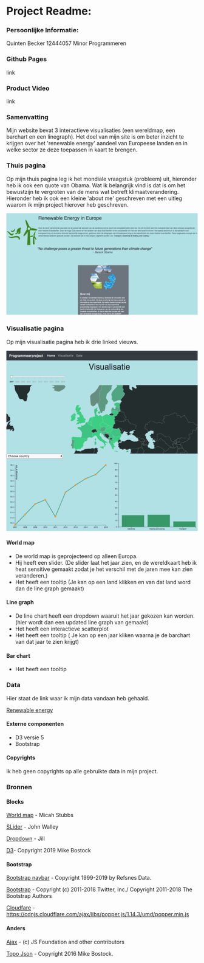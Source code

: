 # Project Readme:

### Persoonlijke Informatie:
Quinten Becker
12444057
Minor Programmeren

### Github Pages
link 

### Product Video
link

### Samenvatting
Mijn website bevat 3 interactieve visualisaties (een wereldmap, een barchart en een linegraph). Het doel van mijn site is om beter inzicht te krijgen over het 'renewable energy' aandeel van Europeese landen en in welke sector ze deze toepassen in kaart te brengen. 

### Thuis pagina
Op mijn thuis pagina leg ik het mondiale vraagstuk (probleem) uit, hieronder heb ik ook een quote van Obama. Wat ik belangrijk vind is dat is om het bewustzijn te vergroten van de mens wat betreft klimaatverandering. 
Hieronder heb ik ook een kleine 'about me' geschreven met een uitleg waarom ik mijn project hierover heb geschreven. 

![Home](doc/home.png)

### Visualisatie pagina
Op mijn visualisatie pagina heb ik drie linked vieuws. 

![Visualisatie](doc/visualisatie.png)

#### World map
* De world map is geprojecteerd op alleen Europa.
* Hij heeft  een slider. 
  (De slider laat het jaar zien, en de wereldkaart heb ik heat sensitive gemaakt zodat je het verschil met de jaren mee kan     zien veranderen.)
* Het heeft een tooltip
  (Je kan op een land klikken en van dat land word dan de line graph gemaakt)

#### Line graph
* De line chart heeft een dropdown waaruit het jaar gekozen kan worden.
  (hier wordt dan een updated line graph van gemaakt)
* Het heeft een interactieve scatterplot
* Het heeft een tooltip
  ( Je kan op een jaar kliken waarna je de barchart van dat jaar te zien krijgt)
  
#### Bar chart
* Het heeft een tooltip

### Data 
Hier staat de link waar ik mijn data vandaan heb gehaald.

[Renewable energy](https://ec.europa.eu/eurostat/tgm/refreshTableAction.do?tab=table&plugin=1&pcode=sdg_07_40&language=en)

#### Externe componenten
* D3 versie 5
* Bootstrap

#### Copyrights
Ik heb geen copyrights op alle gebruikte data in mijn project.

### Bronnen

#### Blocks
[World map](http://bl.ocks.org/micahstubbs/8e15870eb432a21f0bc4d3d527b2d14f) - Micah Stubbs

[SLider](https://bl.ocks.org/johnwalley/e1d256b81e51da68f7feb632a53c3518) - John Walley

[Dropdown](http://bl.ocks.org/jhubley/17aa30fd98eb0cc7072f) - Jill

[D3](https://d3js.org/d3.v5.min.js)- Copyright 2019 Mike Bostock

#### Bootstrap
[Bootstrap navbar](https://www.w3schools.com/bootstrap4/bootstrap_navbar.asp) - Copyright 1999-2019 by Refsnes Data.

[Bootstrap](https://maxcdn.bootstrapcdn.com/bootstrap/4.1.3/css/bootstrap.min.css) - Copyright (c) 2011-2018 Twitter, Inc./ Copyright 2011-2018 The Bootstrap Authors

[Cloudfare](https://cdnjs.cloudflare.com/ajax/libs/popper.js/1.14.3/umd/popper.min.js) - https://cdnjs.cloudflare.com/ajax/libs/popper.js/1.14.3/umd/popper.min.js

#### Anders
[Ajax](https://ajax.googleapis.com/ajax/libs/jquery/3.3.1/jquery.min.js) - (c) JS Foundation and other contributors

[Topo Json](https://github.com/topojson/topojson-client) - Copyright 2016 Mike Bostock.





